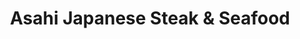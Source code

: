 ---
layout: place
title: "Asahi Japanese Steak & Seafood"
permalink: /maryland/california/asahi-japanese-steak-seafood.html
stateAbbr: MD
stateName: Maryland
cityName: California
place_id: ChIJHby_lyBit4kRWGXTrDaxne4
photos:
  - name: >-
      places/ChIJHby_lyBit4kRWGXTrDaxne4/photos/AeeoHcL5ycS4f3Kx7fxShxdIJWYf5Icrf4OCv7ThMwK9YVDzU4pBTdohcnwJsBjaaXc2ohDKW0UNHZMa52NK4KoRleJOQ-Rza6V9aQ--ymEpGXIPF4dtLkek1bwLnH-4qIKpI_v_bNB8G2Ty_98E3m-hINQncbGOXZc1PPPLxbib34CTgg6iJcNwTEV4DBmExgKnA-o-9SbxAGv78Qx4sJmkRg17FG1ajNsaipn-SZHE5ZatKzdJ7fAGtSaZTDJU0xUue3hsAplAI7kYy7CfmSyXPC3YjkuWxaFvlf1aoqsiVurg8arXt19-D3i98jFeE9hIlBe94EQb7bSx--X_J-1Ezyjcuo6CeroRfOmn5vRJOUkF4ZqoxRjcD-X59uwYDkeD6YWuSghaUnhzVlCudSdI-WBhsrS0gP73IFL6KNZEQvOEAh98
    widthPx: 4032
    heightPx: 1960
    authorAttributions:
      - displayName: David Edwards
        uri: https://maps.google.com/maps/contrib/102768924365449147760
        photoUri: >-
          https://lh3.googleusercontent.com/a-/ALV-UjUI4-Lu-XRY9iKnz931Ud_iQyJyMQFGs__Vo30nVOikuOOj_gn4=s100-p-k-no-mo
    flagContentUri: >-
      https://www.google.com/local/imagery/report/?cb_client=maps_api_places.places_api&image_key=!1e10!2sCIHM0ogKEICAgICBjJjGqAE&hl=en-US
    googleMapsUri: >-
      https://www.google.com/maps/place//data=!3m4!1e2!3m2!1sCIHM0ogKEICAgICBjJjGqAE!2e10!4m2!3m1!1s0x89b7622097bfbc1d:0xee9db136acd36558
  - name: >-
      places/ChIJHby_lyBit4kRWGXTrDaxne4/photos/AeeoHcKPLrITd7XKpCb5hCjo0OD8k7-rc88h3lYs91V8fNiImRT4fNEDGEpi8VRYli7uhMkMKIFSUH46nqfor_RNzpBN6dwMj2CkF0xu6R3BqFFNXYGN8YpNfOlEktOXn0mBjyC0RCDqf_zrXP_92x18IDmzmb9NdiwJYrFC1KoiwmWfREuiyu-n2r446uit3gjNPYHaZ4RSBtDKxYuZrFhX5VLwanh---HImZsIpgnpHUF714TQ4aaW9wY6o1ApblpRhCatTkNOYcWyAkwO0Wme8vEvP_nK98DS5WuIGcqdNp24qh6LkFYK_rZWNIm0bTMuqr6pea1GpQKpVyL5U7f-MM5BF1bJSVA4_emcHpfcTeqvwC1OdmRrOyVihMrAIeDC-_3QPuol7_7bwuDZ85--dELH-Vhc7Sqm4WaIUgBNnVM
    widthPx: 3554
    heightPx: 1960
    authorAttributions:
      - displayName: Nicholas Bradney
        uri: https://maps.google.com/maps/contrib/106585097632707710304
        photoUri: >-
          https://lh3.googleusercontent.com/a/ACg8ocLx6rVYjg0w2UMxMqm2R6lERTQlRI15rwAwatv3QBGIlBMJWg=s100-p-k-no-mo
    flagContentUri: >-
      https://www.google.com/local/imagery/report/?cb_client=maps_api_places.places_api&image_key=!1e10!2sCIHM0ogKEICAgIC2jKPXEA&hl=en-US
    googleMapsUri: >-
      https://www.google.com/maps/place//data=!3m4!1e2!3m2!1sCIHM0ogKEICAgIC2jKPXEA!2e10!4m2!3m1!1s0x89b7622097bfbc1d:0xee9db136acd36558
  - name: >-
      places/ChIJHby_lyBit4kRWGXTrDaxne4/photos/AeeoHcLO19l8EFvghXAaR8U4RHeV5NVT1kAtq1cYIvWetBhikB6FaEfKWdBoTISPCK1AwvrL1acUpl0-i3neb-ok44t8WnwZ7ogyqN9hxAkLTcUv9nBeJM2ZvbzWtZjXzxCMIu9g-danY08IMN5KsXeSqcM49U-axubJR0lnv_S1gqbnhAhxdj9xZ937hXFrgolWrwbPdhbdOgP9HqXTovIH9QZL_PK3SQzxYky60pD9rxcm5uwNodlx2wj5aijgM6xdi2PPMw5B4Kq6e_5K34qySYLsG_vpb4wObHox5QJby5XOXp3k5QfLzrEUKCcrt_wIgXM9dHRQm0FMYN5gFcwaLov9NxKovf15R9wKTTM9gZHn8OdJa1DAP7E4YTYw-yBQfbX6lPofgxUg5IeoIg_m6Dm2D428JV5krzlqr1Rw39y5YwTS
    widthPx: 4000
    heightPx: 3000
    authorAttributions:
      - displayName: John Rubin
        uri: https://maps.google.com/maps/contrib/106521108303827228743
        photoUri: >-
          https://lh3.googleusercontent.com/a/ACg8ocJFx894ccgSb6LWlp80Gp5UyfsGGz60I_mTDZiStZWWjhKozA=s100-p-k-no-mo
    flagContentUri: >-
      https://www.google.com/local/imagery/report/?cb_client=maps_api_places.places_api&image_key=!1e10!2sCIHM0ogKEICAgIDjr8XH-gE&hl=en-US
    googleMapsUri: >-
      https://www.google.com/maps/place//data=!3m4!1e2!3m2!1sCIHM0ogKEICAgIDjr8XH-gE!2e10!4m2!3m1!1s0x89b7622097bfbc1d:0xee9db136acd36558
  - name: >-
      places/ChIJHby_lyBit4kRWGXTrDaxne4/photos/AeeoHcLUo5PInH79GFvY-oGmJKuE4rsaEN3uEW8s6jtI35sbf01Br-hpOVBtoZegM2QST-3wbQitCfhqpJ8c0R3o1_9dS1WmpK1Ybr3sdwrjhJhYfANS5ut2Y6KZ9SsDqoHXKytmnlj3MT7pVQjr27Jszh34opMFB76IE0urNi_3Ax9SyriqyiiTkPJURdbnWBo3VB7Y0FB5sQa7Tw3sTO2n9c6oe1qGq0Z1LPvreg4Rqn9gcrEwFdYbJ7KcLPXQv1z-byuLQ_wqZoyy9wE-z0s9nZpYDduHwwHVCY7XBDX_kbuosI9Zj-MPlZ50BdcOywROdCI0mrc9JtJd03d5vEzuF6CbpuCfWph7yMkoxGhFQQoWB8qkGmX4oPr0bnZtCKtSIEl0JZJ_jhpm9TxRidAq0clIKJs0-BqmLaeSauYLBrk8qgU
    widthPx: 4032
    heightPx: 1816
    authorAttributions:
      - displayName: Noah Sierra
        uri: https://maps.google.com/maps/contrib/103667195830203909508
        photoUri: >-
          https://lh3.googleusercontent.com/a-/ALV-UjXgVEd_X-hOlqf_dOmVwBPaG9xBk9zJQTls4BxvOIuDd5FRRFlG=s100-p-k-no-mo
    flagContentUri: >-
      https://www.google.com/local/imagery/report/?cb_client=maps_api_places.places_api&image_key=!1e10!2sCIHM0ogKEICAgIDd6YXJ9QE&hl=en-US
    googleMapsUri: >-
      https://www.google.com/maps/place//data=!3m4!1e2!3m2!1sCIHM0ogKEICAgIDd6YXJ9QE!2e10!4m2!3m1!1s0x89b7622097bfbc1d:0xee9db136acd36558
  - name: >-
      places/ChIJHby_lyBit4kRWGXTrDaxne4/photos/AeeoHcLFD1TwS_s4kkk8KoY4QRwHFIFcbnfNfEKI-xbE4w68KfLu03_KWaw-_ir8jy9oYGgxv396-RpUV5tNcSrpUQt_uCDNMPH7EgbIOnlhJ6arfUU4ArZ7uiaG_capDXFGSXxkbA_PyZ7bAzsqI0FdFqTG-mBmT_fxDHFbLc3uEM_VkdMXio5AU9A4hQdaPykQtuuxwEvWHq7TsUtyU59mu2KTDbjlb-W9t6b-C2F3gU2p5DU9R1aB0P5U1Rw742D8Wd-hFKMDgnTj4uyAUeWg9VL2ukcmmiZnayIVwZaHItiJZba3bPF-XCKGDqbgCCl1Gjzephje3iSy17F1DZBUaIT2y6JcaVIf8A-Jr57dhpsjy14usCJLOJSdUuBmlrNM6ZPhv0lPRsNBq-ohNTbjDHjQ_f0b3u3Yap00eBIXe7qsww
    widthPx: 4032
    heightPx: 3024
    authorAttributions:
      - displayName: Thomas Kerrick
        uri: https://maps.google.com/maps/contrib/116216613684130116999
        photoUri: >-
          https://lh3.googleusercontent.com/a-/ALV-UjVOLzoDpZYu9x08KqxJoYMljE7MKW6PkFBSzp_LH1P09RfQ9IM=s100-p-k-no-mo
    flagContentUri: >-
      https://www.google.com/local/imagery/report/?cb_client=maps_api_places.places_api&image_key=!1e10!2sCIHM0ogKEICAgIC-3qeDFQ&hl=en-US
    googleMapsUri: >-
      https://www.google.com/maps/place//data=!3m4!1e2!3m2!1sCIHM0ogKEICAgIC-3qeDFQ!2e10!4m2!3m1!1s0x89b7622097bfbc1d:0xee9db136acd36558
  - name: >-
      places/ChIJHby_lyBit4kRWGXTrDaxne4/photos/AeeoHcLRlZFswbhvvcAhTycLOIw_o6mF6pwRgOawkpU83BCYVvEKIFuKYoayhHwuBTsfHUeL2pNP36GVOQ1N6M_FRBr20UaW-ZO8CZcIq7_yt8nswv8kWFysKsQX--1VKMk_OIpux4OK6s7wGp9BFsyTz_MEBSn9KyDR9ib4XPPdkQepovV4Z82uBHNYfIbjBtOvP7XSQDgqgqKcRhDPZYpabPq5FHpDlALlgeowoixAHoqL0yKd1-5PAjRn93uED2T1byvGHnk2kjm58ICs_C2wUrMZHXxPQGAw75tBXb2TygxTu9GflYQiA7wju6V6CwpiWQiCdXS0DCKcxUj4JzvJJJJLvYGeTb68CDxzr3nEMGYYPp78nHECnuSY2s4anCCkDoodSXw7MZyyRGXeDGEIjmad76GG5nWfxBQbtuRx_Yw9ugv-
    widthPx: 4032
    heightPx: 3024
    authorAttributions:
      - displayName: Tammy Renee Bozman
        uri: https://maps.google.com/maps/contrib/118225151948763726552
        photoUri: >-
          https://lh3.googleusercontent.com/a-/ALV-UjUqvjCPyn9QIJ5Li8a3YSRfZyapJL5EdSK6ih6zpTJsiVVIufsJ=s100-p-k-no-mo
    flagContentUri: >-
      https://www.google.com/local/imagery/report/?cb_client=maps_api_places.places_api&image_key=!1e10!2sCIHM0ogKEICAgIC02vmb2AE&hl=en-US
    googleMapsUri: >-
      https://www.google.com/maps/place//data=!3m4!1e2!3m2!1sCIHM0ogKEICAgIC02vmb2AE!2e10!4m2!3m1!1s0x89b7622097bfbc1d:0xee9db136acd36558
  - name: >-
      places/ChIJHby_lyBit4kRWGXTrDaxne4/photos/AeeoHcINzBuO8D9C7feSH9j_zlq7UHbEhxWreRyC1YnRWos5xXlSE5Zr5shpHgOHvty2K1lGBxJ1wBhi1JxPT-1y2N8IHGMSyLfnP-fI9-6ApSOhv4XWja2E9Uw6SJdr750w-dFz6IgU8_ECX2IYrQvTiM4QO9nDQ6Pyy3NZnmA2d4jnZUyM1ZR-YbYjqdk1doUXz7vKLES0omWv2NMld5Q4Ac1HOWN7k0AirUNl2e5VQ8yMtSnZwi03pBR9PzrsSgGDkyhohbuLjaH5xEkYRiPq9ommZkgs5SFg9OelyfJ75BAZY23qrBDhztn_vk5KBVdZQsKZ5uVB5mqe0M_8SkmThnDNAF9xWdTs1BcPygMTBJZp1EgY5LUcWLWl58YuVYAcHwRyZ9pvSstGIAevH0PUflcon9iP4w6JzKtmJlGr3q5c8z0
    widthPx: 3000
    heightPx: 4000
    authorAttributions:
      - displayName: John Rubin
        uri: https://maps.google.com/maps/contrib/106521108303827228743
        photoUri: >-
          https://lh3.googleusercontent.com/a/ACg8ocJFx894ccgSb6LWlp80Gp5UyfsGGz60I_mTDZiStZWWjhKozA=s100-p-k-no-mo
    flagContentUri: >-
      https://www.google.com/local/imagery/report/?cb_client=maps_api_places.places_api&image_key=!1e10!2sCIHM0ogKEICAgIDjr8Xr0gE&hl=en-US
    googleMapsUri: >-
      https://www.google.com/maps/place//data=!3m4!1e2!3m2!1sCIHM0ogKEICAgIDjr8Xr0gE!2e10!4m2!3m1!1s0x89b7622097bfbc1d:0xee9db136acd36558
  - name: >-
      places/ChIJHby_lyBit4kRWGXTrDaxne4/photos/AeeoHcKViJG4nxIQZ0GnTsr6-OMqFp2MzWBxqBkWZs-_nexUsS2OaVGrc2R2hK2id7htznDGsfSMXRKC28NLW3V0DtCuHa7tkn5dCku9F1ixGLNRyz9CowXITaar-BlZt9chBXBv3eqOt2w1mmZshrhmD5xRW1KwnQwAHeIZDzmeajSs6LPtpuE9Pum1FEQYcEQaQjZnwvd9sfB0y2W8EZ7E5HpeLCCU1Im-S-U3SUs5lAr7lKiRtgXJlLLYx_bv3LDU6mPq-8Q-FDLFequH7EYAbydmi7xxbQm-Ho-_-uP5SVrYmCSpWDJ8rx1t4fERIxwkFYRqTVdEk_L-Rp668C1eGPDypLDCeJZxkklkj1FTK79ZCLJ-LuoB4l8KHd0wgxgbpUJWZE8jFrpLgm4g8RtPZh4wVoV76J0QH85qlom1h-LHbd9G
    widthPx: 3000
    heightPx: 4000
    authorAttributions:
      - displayName: James Woods
        uri: https://maps.google.com/maps/contrib/103251247031656034482
        photoUri: >-
          https://lh3.googleusercontent.com/a-/ALV-UjUfmg7hXW68bSKF864SLj-T83pLVudKn_BPfV0mzw1GDfdmLVlnRg=s100-p-k-no-mo
    flagContentUri: >-
      https://www.google.com/local/imagery/report/?cb_client=maps_api_places.places_api&image_key=!1e10!2sCIHM0ogKEICAgICd-MCItQE&hl=en-US
    googleMapsUri: >-
      https://www.google.com/maps/place//data=!3m4!1e2!3m2!1sCIHM0ogKEICAgICd-MCItQE!2e10!4m2!3m1!1s0x89b7622097bfbc1d:0xee9db136acd36558
  - name: >-
      places/ChIJHby_lyBit4kRWGXTrDaxne4/photos/AeeoHcLIV_5yt4YP9U0zbkuFwM8z5c8u6JWzJ-oJhvb9kDq4kL6pJ6JzFtoXh-kTE-9iy4OUXKlVsZhp5-w9pLE0yUGY6GGnAvLPKYK7CHzKqmbWuxAGRyfD2zYPbP2gBgJZsa2Gp0Z4H8UWZ33-NpZu1lW5Yf_IfkXowYXdgAzQpifQhvd0glnk7jLbkcNQF6tmH-Gt61yy_AeHajYnJlsstVBEbspNnBK09fiHAZUcsXlNpA-NLTUFcVjpI0M6kQ6hzfrXNljxn43faSYEYgkYuko3SS-6r5FqXOiFttj_9u7IShkrvomdJWJhW0YTBX-eKXGdPBz6VW3JO8yqIASMMykDUSYC3sqN_xn3bFy34whkiwEqsNcWnuME9rXGjXcQHRIkd95LXNEL5O_LPIDpbTJH4hIXV5A_d7DJdZO98yjgBBNj
    widthPx: 4000
    heightPx: 2469
    authorAttributions:
      - displayName: James Penrod
        uri: https://maps.google.com/maps/contrib/104530323360346130070
        photoUri: >-
          https://lh3.googleusercontent.com/a-/ALV-UjWg1rSlV26m7GZTaU6Uws14jg88rnIq7nYtCOyhuAcZNBJtWezO=s100-p-k-no-mo
    flagContentUri: >-
      https://www.google.com/local/imagery/report/?cb_client=maps_api_places.places_api&image_key=!1e10!2sCIHM0ogKEICAgIDjgcSYygE&hl=en-US
    googleMapsUri: >-
      https://www.google.com/maps/place//data=!3m4!1e2!3m2!1sCIHM0ogKEICAgIDjgcSYygE!2e10!4m2!3m1!1s0x89b7622097bfbc1d:0xee9db136acd36558
  - name: >-
      places/ChIJHby_lyBit4kRWGXTrDaxne4/photos/AeeoHcIhC-UakinbfgS4pFhPYrTQGcnDd0sKriLYGF0qEXpzq_3iXYEi_o2PJEBmSXNbiFoC_2wBhcBAu-PPwLuY1xOBBSmh-kuD5gwVovnDp5Yv79oT6my_8AzWJoU0BF10HOZaKHJ28zircbv-yh6L1n9wtOWgKnWsS9-XGQW07NB0EUpqrj-ztGryWtfXOtUlEMy-S_AjX2GMiKSrMDoH3-HmBa8E6MghLycahNc4Y9AkiM2ROHVV7AkAgkfdT5qmJ2_vk8tBpTRiIkQeh1q_rsNNVmMl6qUXmKtbPAkaBRL8d5JkLCh8UCOMQY0dqMYFgYHD6V3OZQHsq5oYtBalt6NkeS0iFoe5BcLZTu3WLAvDG0nz0K_EZIDIRyk0EQmEM_VTJFHIkJA9cnB2r_qPTqErsNjJ0_E-Ktu_Xkp0rGjbGPR_
    widthPx: 2033
    heightPx: 1960
    authorAttributions:
      - displayName: Shay H
        uri: https://maps.google.com/maps/contrib/106951841089311581961
        photoUri: >-
          https://lh3.googleusercontent.com/a/ACg8ocJsNKfutT5jdu2kw4cSxAzs9vxuI7knnkZVcC8e8NSQePG8xw=s100-p-k-no-mo
    flagContentUri: >-
      https://www.google.com/local/imagery/report/?cb_client=maps_api_places.places_api&image_key=!1e10!2sCIHM0ogKEICAgID49qDrvQE&hl=en-US
    googleMapsUri: >-
      https://www.google.com/maps/place//data=!3m4!1e2!3m2!1sCIHM0ogKEICAgID49qDrvQE!2e10!4m2!3m1!1s0x89b7622097bfbc1d:0xee9db136acd36558
address: '22576 MacArthur Blvd #302, California, MD 20619, USA'
street: '22576 MacArthur Blvd #302'
city: California
state: MD
zip: '20619'
country: USA
neighborhood: null
latitude: '38.286396'
longitude: '-76.484398'
accessibility_options:
  wheelchairAccessibleParking: true
  wheelchairAccessibleEntrance: true
  wheelchairAccessibleRestroom: true
  wheelchairAccessibleSeating: true
business_status: OPERATIONAL
name: Asahi Japanese Steak & Seafood
google_maps_links:
  directionsUri: >-
    https://www.google.com/maps/dir//''/data=!4m7!4m6!1m1!4e2!1m2!1m1!1s0x89b7622097bfbc1d:0xee9db136acd36558!3e0
  placeUri: https://maps.google.com/?cid=17194093800756307288
  writeAReviewUri: >-
    https://www.google.com/maps/place//data=!4m3!3m2!1s0x89b7622097bfbc1d:0xee9db136acd36558!12e1
  reviewsUri: >-
    https://www.google.com/maps/place//data=!4m4!3m3!1s0x89b7622097bfbc1d:0xee9db136acd36558!9m1!1b1
  photosUri: >-
    https://www.google.com/maps/place//data=!4m3!3m2!1s0x89b7622097bfbc1d:0xee9db136acd36558!10e5
primary_type: Japanese Restaurant
opening_hours:
  regular: null
  current: null
secondary_opening_hours:
  regular:
    weekdayDescriptions: null
    type: null
  current:
    weekdayDescriptions: null
    type: null
phone: null
price_level: null
price_range: null
rating: null
rating_count: 0
website: null
description: null
reviews: null
parking_options: null
payment_options: null
allow_dogs: null
curbside_pickup: null
delivery: null
dine_in: null
good_for_children: null
good_for_groups: null
good_for_sports: null
live_music: null
menu_for_children: null
outdoor_seating: null
reservable: null
restroom: null
serves_beer: null
serves_breakfast: null
serves_brunch: null
serves_cocktails: null
serves_coffee: null
serves_dinner: null
serves_dessert: null
serves_lunch: null
serves_vegetarian_food: null
serves_wine: null
takeout: null

---